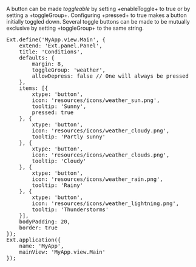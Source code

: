 
A button can be made _toggleable_ by setting +enableToggle+ to true or by setting a +toggleGroup+. 
Configuring +pressed+ to true makes a button initially toggled down. 
Several toggle buttons can be made to be mutually exclusive
by setting +toggleGroup+ to the same string. 

<pre class="runnable run 300">
Ext.define('MyApp.view.Main', {
    extend: 'Ext.panel.Panel',
    title: 'Conditions',
    defaults: {
        margin: 8,
        toggleGroup: 'weather',
        allowDepress: false // One will always be pressed
    },
    items: [{
        xtype: 'button',
        icon: 'resources/icons/weather_sun.png',
        tooltip: 'Sunny',
        pressed: true
    }, {
        xtype: 'button',
        icon: 'resources/icons/weather_cloudy.png',
        tooltip: 'Partly sunny'
    }, {
        xtype: 'button',
        icon: 'resources/icons/weather_clouds.png',
        tooltip: 'Cloudy'
    }, {
        xtype: 'button',
        icon: 'resources/icons/weather_rain.png',
        tooltip: 'Rainy'
    }, {
        xtype: 'button',
        icon: 'resources/icons/weather_lightning.png',
        tooltip: 'Thunderstorms'
    }],
    bodyPadding: 20,
    border: true
});
Ext.application({
    name: 'MyApp',
    mainView: 'MyApp.view.Main'
});
</pre>